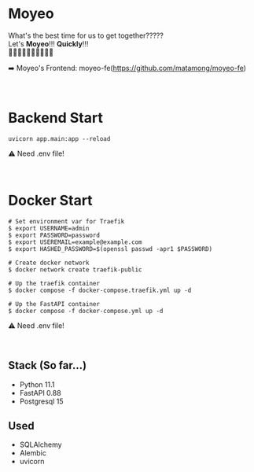 # **Moyeo**
What's the best time for us to get together????? <br>
Let's **Moyeo**!!! **Quickly**!!! <br>
🏃‍♀️🏃‍♀️🏃‍♀️🏃‍♀️🏃‍♀️

➡️ Moyeo's Frontend: moyeo-fe(https://github.com/matamong/moyeo-fe)

<br>

# Backend Start
```shell
uvicorn app.main:app --reload
```
⚠️ Need .env file!

<br>

# Docker Start
```shell
# Set environment var for Traefik
$ export USERNAME=admin
$ export PASSWORD=password
$ export USEREMAIL=example@example.com
$ export HASHED_PASSWORD=$(openssl passwd -apr1 $PASSWORD)

# Create docker network
$ docker network create traefik-public

# Up the traefik container
$ docker compose -f docker-compose.traefik.yml up -d

# Up the FastAPI container
$ docker compose -f docker-compose.yml up -d

```
⚠️ Need .env file!

<br>

## Stack (So far...)
- Python 11.1
- FastAPI 0.88
- Postgresql 15

## Used
- SQLAlchemy
- Alembic
- uvicorn
